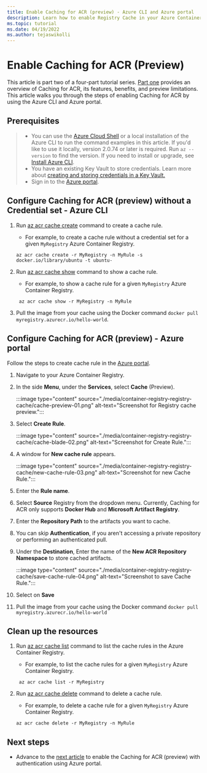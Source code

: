```yaml
---
title: Enable Caching for ACR (preview) - Azure CLI and Azure portal
description: Learn how to enable Registry Cache in your Azure Container Registry using Azure CLI and Azure portal.
ms.topic: tutorial
ms.date: 04/19/2022
ms.author: tejaswikolli
---
```


# Enable Caching for ACR (Preview) 

This article is part two of a four-part tutorial series. [Part one](tutorial-registry-cache.md) provides an overview of Caching for ACR, its features, benefits, and preview limitations. This article walks you through the steps of enabling Caching for ACR by using the Azure CLI and Azure portal.

## Prerequisites

>* You can use the [Azure Cloud Shell][Azure Cloud Shell] or a local installation of the Azure CLI to run the command examples in this article. If you'd like to use it locally, version 2.0.74 or later is required. Run `az --version` to find the version. If you need to install or upgrade, see [Install Azure CLI][Install Azure CLI].
>* You have an existing Key Vault to store credentials. Learn more about [creating and storing credentials in a Key Vault.][create-and-store-keyvault-credentials]
>* Sign in to the [Azure portal](https://ms.portal.azure.com/). 

## Configure Caching for ACR (preview) without a Credential set  - Azure CLI

1. Run [az acr cache create][az-acr-cache-create] command to create a cache rule.

    - For example, to create a cache rule without a credential set for a given `MyRegistry` Azure Container Registry.

    ```azurecli-interactive
    az acr cache create -r MyRegistry -n MyRule -s docker.io/library/ubuntu -t ubuntu-
    ```

2. Run [az acr cache show][az-acr-cache-show] command to show a cache rule.

    - For example, to show a cache rule for a given `MyRegistry` Azure Container Registry.
 
    ```azurecli-interactive
     az acr cache show -r MyRegistry -n MyRule
    ```

3. Pull the image from your cache using the Docker command `docker pull myregistry.azurecr.io/hello-world`.

## Configure Caching for ACR (preview) - Azure portal

Follow the steps to create cache rule in the [Azure portal](https://portal.azure.com). 

1. Navigate to your Azure Container Registry. 

2. In the side **Menu**, under the **Services**, select **Cache** (Preview).


    :::image type="content" source="./media/container-registry-registry-cache/cache-preview-01.png" alt-text="Screenshot for Registry cache preview.":::


3. Select **Create Rule**.


    :::image type="content" source="./media/container-registry-registry-cache/cache-blade-02.png" alt-text="Screenshot for Create Rule.":::


4. A window for **New cache rule** appears.


    :::image type="content" source="./media/container-registry-registry-cache/new-cache-rule-03.png" alt-text="Screenshot for new Cache Rule.":::


5. Enter the **Rule name**.

6. Select **Source** Registry from the dropdown menu. Currently, Caching for ACR only supports **Docker Hub** and **Microsoft Artifact Registry**. 

7. Enter the **Repository Path** to the artifacts you want to cache.

8. You can skip **Authentication**, if you aren't accessing a private repository or performing an authenticated pull.

9. Under the **Destination**, Enter the name of the **New ACR Repository Namespace** to store cached artifacts.


    :::image type="content" source="./media/container-registry-registry-cache/save-cache-rule-04.png" alt-text="Screenshot to save Cache Rule.":::


10. Select on **Save** 

11. Pull the image from your cache using the Docker command `docker pull myregistry.azurecr.io/hello-world`

## Clean up the resources

1. Run [az acr cache list][az-acr-cache-list] command to list the cache rules in the Azure Container Registry.

    - For example, to list the cache rules for a given `MyRegistry` Azure Container Registry.

    ```azurecli-interactive
     az acr cache list -r MyRegistry
    ```

2. Run [az acr cache delete][az-acr-cache-delete] command to delete a cache rule.

    - For example, to delete a cache rule for a given `MyRegistry` Azure Container Registry.

    ```azurecli-interactive
    az acr cache delete -r MyRegistry -n MyRule
    ```

## Next steps

* Advance to the [next article](tutorial-enable-registry-cache-auth.md) to enable the Caching for ACR (preview) with authentication using Azure portal.

<!-- LINKS - External -->
[create-and-store-keyvault-credentials]:../key-vault/secrets/quick-create-portal.md
[Install Azure CLI]: /cli/azure/install-azure-cli
[Azure Cloud Shell]: /azure/cloud-shell/quickstart
[az-acr-cache-create]:/cli/azure/acr/cache#az-acr-cache-create
[az-acr-cache-show]:/cli/azure/acr/cache#az-acr-cache-show
[az-acr-cache-list]:/cli/azure/acr/cache#az-acr-cache-list
[az-acr-cache-delete]:/cli/azure/acr/cache#az-acr-cache-delete
